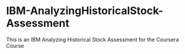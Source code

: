 # IBM-AnalyzingHistoricalStock-Assessment
This is an IBM  Analyzing Historical Stock Assessment for the Coursera Course
